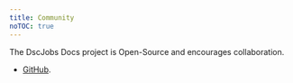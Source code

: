 ```yaml
---
title: Community
noTOC: true
---
```


The DscJobs Docs project is Open-Source and encourages collaboration.
* [GitHub](https://github.com/DscJobs/Docs).

<Overview />
